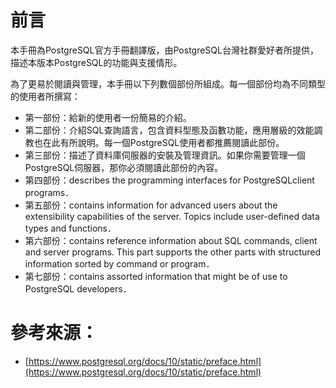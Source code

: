 # 前言

本手冊為PostgreSQL官方手冊翻譯版，由PostgreSQL台灣社群愛好者所提供，描述本版本PostgreSQL的功能與支援情形。

為了更易於閱讀與管理，本手冊以下列數個部份所組成。每一個部份均為不同類型的使用者所撰寫：

* 第一部份：給新的使用者一份簡易的介紹。
* 第二部份：介紹SQL查詢語言，包含資料型態及函數功能，應用層級的效能調教也在此有所說明。每一個PostgreSQL使用者都推薦閱讀此部份。
* 第三部份：描述了資料庫伺服器的安裝及管理資訊。如果你需要管理一個PostgreSQL伺服器，那你必須閱讀此部份的內容。
* 第四部份：describes the programming interfaces for PostgreSQLclient programs．
* 第五部份：contains information for advanced users about the extensibility capabilities of the server. Topics include user-defined data types and functions．
* 第六部份：contains reference information about SQL commands, client and server programs. This part supports the other parts with structured information sorted by command or program．
* 第七部份：contains assorted information that might be of use to PostgreSQL developers．

# 參考來源：

* [https://www.postgresql.org/docs/10/static/preface.html](https://www.postgresql.org/docs/10/static/preface.html)



